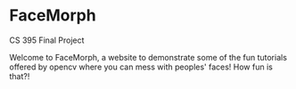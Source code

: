 # FaceMorph
CS 395 Final Project


Welcome to FaceMorph, a website to demonstrate some of the fun tutorials offered by opencv where you can mess with peoples' faces! How fun is that?!
